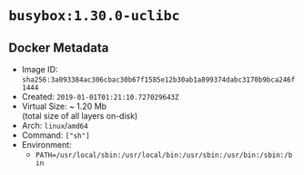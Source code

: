 # `busybox:1.30.0-uclibc`

## Docker Metadata

- Image ID: `sha256:3a093384ac306cbac30b67f1585e12b30ab1a899374dabc3170b9bca246f1444`
- Created: `2019-01-01T01:21:10.727029643Z`
- Virtual Size: ~ 1.20 Mb  
  (total size of all layers on-disk)
- Arch: `linux`/`amd64`
- Command: `["sh"]`
- Environment:
  - `PATH=/usr/local/sbin:/usr/local/bin:/usr/sbin:/usr/bin:/sbin:/bin`

